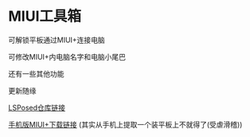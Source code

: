 # MIUI工具箱

可解锁平板通过MIUI+连接电脑

可修改MIUI+内电脑名字和电脑小尾巴

还有一些其他功能



更新随缘

[LSPosed仓库链接](https://github.com/Xposed-Modules-Repo/com.coolest.toolbox)



[手机版MIUI+下载链接](https://github.com/CoolestEnoch/MIUI_Tools/releases/download/V1.6/MIUI%2B_phone_3.5.21.apk)
(其实从手机上提取一个装平板上不就得了(受虐滑稽))
